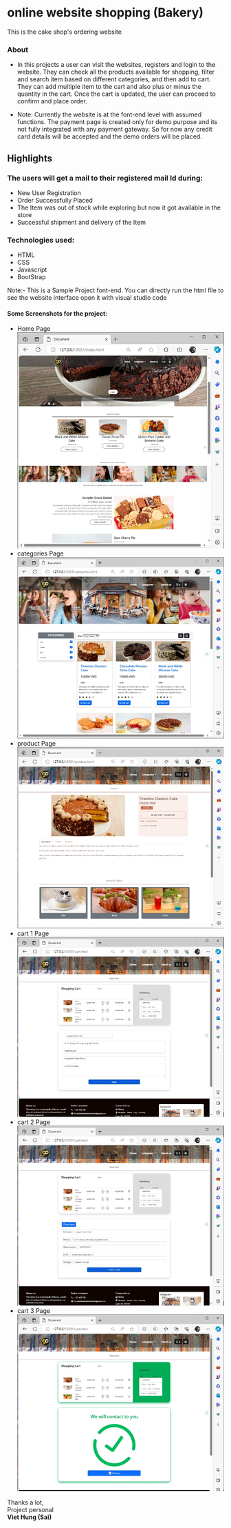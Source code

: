 # online website shopping (Bakery)
This is the cake shop's ordering website

### About
- In this projects a user can visit the websites, registers and login to the website. They can check all the products available for shopping, filter and search item based on different categories, and then add to cart. They can add multiple item to the cart and also plus or minus the quantity in the cart. Once the cart is updated, the user can proceed to confirm and place order.

- Note: Currently the website is at the font-end level with assumed functions. The payment page is created only for demo purpose and its not fully integrated with any payment gateway. So for now any credit card details will be accepted and the demo orders will be placed. 


## Highlights
### The users will get a mail to their registered mail Id during:
- New User Registration
- Order Successfully Placed
- The Item was out of stock while exploring but now it got available in the store
- Successful shipment and delivery of the Item

### Technologies used:
- HTML
- CSS
- Javascript
- BootStrap

Note:- This is a Sample Project font-end. You can directly run the html file to see the website interface open it with visual studio code

#### Some Screenshots for the project:
- Home Page
![image](https://github.com/thangtran180492/website-shopping-bakery/blob/main/content/home.jpg)
- categories Page
![image](https://github.com/thangtran180492/website-shopping-bakery/blob/main/content/categories.jpg)
- product Page
![image](https://github.com/thangtran180492/website-shopping-bakery/blob/main/content/product.jpg)
- cart 1 Page
![image](https://github.com/thangtran180492/website-shopping-bakery/blob/main/content/cart-input.jpg)
- cart 2 Page
![image](https://github.com/thangtran180492/website-shopping-bakery/blob/main/content/cart-output.jpg)
- cart 3 Page
![image](https://github.com/thangtran180492/website-shopping-bakery/blob/main/content/cart-success.jpg)

<bold>Thanks a lot,</bold>
<br/>Project personal<br/>
<b>Viet Hung (Sai)</b>

